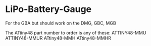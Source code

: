 # LiPo-Battery-Gauge
For the GBA but should work on the DMG, GBC, MGB

The ATtiny48 part number to order is any of these:
ATTINY48-MMU
ATTINY48-MMUR
ATtiny48-MMH
ATtiny48-MMHR